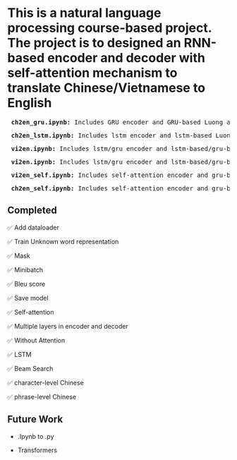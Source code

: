 # This is a natural language processing course-based project. The project is to designed an RNN-based encoder and decoder with self-attention mechanism to translate Chinese/Vietnamese to English

<pre>
 <b>ch2en_gru.ipynb:</b> Includes GRU encoder and GRU-based Luong attention/no attention model for Chinese to English translation.
</pre>


<pre>
 <b>ch2en_lstm.ipynb:</b> Includes lstm encoder and lstm-based Luong attention/no attention decoder model for Chinese to English translation.
</pre>

<pre>
 <b>vi2en.ipynb:</b> Includes lstm/gru encoder and lstm-based/gru-based Luong attention/no attention decoder model for Vietnamese to English translation.
</pre>


<pre>
 <b>vi2en.ipynb:</b> Includes lstm/gru encoder and lstm-based/gru-based Luong attention/no attention decoder model for Vietnamese to English translation.
</pre>


<pre>
 <b>vi2en_self.ipynb:</b> Includes self-attention encoder and gru-based decoder model for Vietnamese to English translation.
</pre>



<pre>
 <b>ch2en_self.ipynb:</b> Includes self-attention encoder and gru-based decoder model for Chinese to English translation.
</pre>


## Completed
:white_check_mark: Add dataloader

:white_check_mark: Train Unknown word representation

:white_check_mark: Mask

:white_check_mark: Minibatch

:white_check_mark: Bleu score

:white_check_mark: Save model

:white_check_mark: Self-attention

:white_check_mark: Multiple layers in encoder and decoder

:white_check_mark: Without Attention

:white_check_mark: LSTM

:white_check_mark: Beam Search

:white_check_mark: character-level Chinese

:white_check_mark: phrase-level Chinese

## Future Work
* .Ipynb to .py

* Transformers

